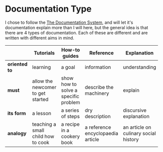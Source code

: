 # Documentation Type

I chose to follow the [The Documentation System](https://documentation.divio.com/), and will let it's documentation explain more than I will here, but the general idea is that there are 4 types of documentation. Each of these are different and are written with different aims in mind.

|             | Tutorials                          | How-to guides                        | Reference                         | Explanation                           |
|-------------|------------------------------------|--------------------------------------|-----------------------------------|---------------------------------------|
| **oriented to** | learning                           | a goal                               | information                       | understanding                         |
| **must**        | allow the newcomer to get started  | show how to solve a specific problem | describe the machinery            | explain                               |
| **its form**    | a lesson                           | a series of steps                    | dry description                   | discursive explanation                |
| **analogy**     | teaching a small child how to cook | a recipe in a cookery book           | a reference encyclopaedia article | an article on culinary social history |
